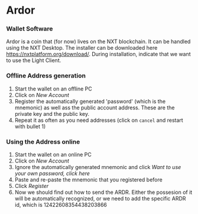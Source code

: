 # Ardor

### Wallet Software

Ardor is a coin that (for now) lives on the NXT blockchain. It can be handled using the NXT Desktop. The installer can be downloaded here <https://nxtplatform.org/download/>. During installation, indicate that we want to use the Light Client.

### Offline Address generation

1. Start the wallet on an offline PC
2. Click on *New Account*
3. Register the automatically generated 'password' (which is the mnemonic) as well ass the public account address. These are the private key and the public key.
4. Repeat it as often as you need addresses (click on `cancel` and restart with bullet 1)



### Using the Address online

1. Start the wallet on an online PC
2. Click on *New Account*
3. Ignore the automatically generated mnemonic and click *Want to use your own password, click here*
4. Paste and re-paste the mnemonic that you registered before
5. Click *Register*
6. Now we should find out how to send the ARDR. Either the possesion of it will be automatically recognized, or we need to add the specific ARDR id, which is 12422608354438203866



